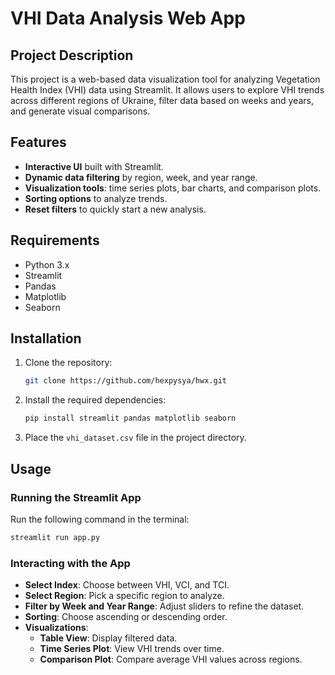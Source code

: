 # VHI Data Analysis Web App

## Project Description
This project is a web-based data visualization tool for analyzing Vegetation Health Index (VHI) data using Streamlit. It allows users to explore VHI trends across different regions of Ukraine, filter data based on weeks and years, and generate visual comparisons.

## Features
- **Interactive UI** built with Streamlit.
- **Dynamic data filtering** by region, week, and year range.
- **Visualization tools**: time series plots, bar charts, and comparison plots.
- **Sorting options** to analyze trends.
- **Reset filters** to quickly start a new analysis.

## Requirements
- Python 3.x
- Streamlit
- Pandas
- Matplotlib
- Seaborn

## Installation
1. Clone the repository:
   ```sh
   git clone https://github.com/hexpysya/hwx.git
   ```
2. Install the required dependencies:
   ```sh
   pip install streamlit pandas matplotlib seaborn
   ```
3. Place the `vhi_dataset.csv` file in the project directory.

## Usage
### Running the Streamlit App
Run the following command in the terminal:
```sh
streamlit run app.py
```

### Interacting with the App
- **Select Index**: Choose between VHI, VCI, and TCI.
- **Select Region**: Pick a specific region to analyze.
- **Filter by Week and Year Range**: Adjust sliders to refine the dataset.
- **Sorting**: Choose ascending or descending order.
- **Visualizations**:
  - **Table View**: Display filtered data.
  - **Time Series Plot**: View VHI trends over time.
  - **Comparison Plot**: Compare average VHI values across regions.
